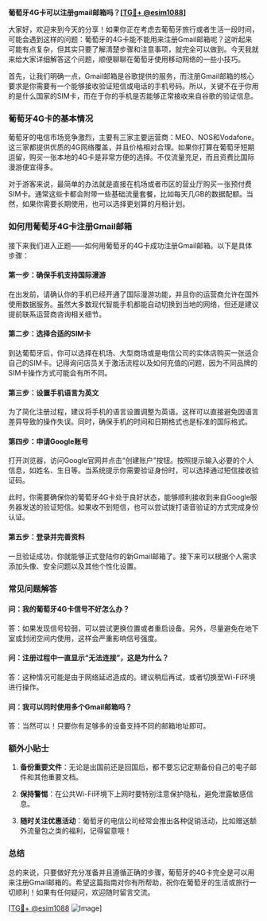 **葡萄牙4G卡可以注册gmail邮箱吗？[[TG💪+ @esim1088](https://t.me/s/esim1088)]**

大家好，欢迎来到今天的分享！如果你正在考虑去葡萄牙旅行或者生活一段时间，可能会遇到这样的问题：葡萄牙的4G卡能不能用来注册Gmail邮箱呢？这听起来可能有点复杂，但其实只要了解清楚步骤和注意事项，就完全可以做到。今天我就来给大家详细解答这个问题，顺便聊聊在葡萄牙使用移动网络的一些小技巧。

首先，让我们明确一点，Gmail邮箱是谷歌提供的服务，而注册Gmail邮箱的核心要求是你需要有一个能够接收验证短信或电话的手机号码。所以，关键不在于你用的是什么国家的SIM卡，而在于你的手机是否能够正常接收来自谷歌的验证信息。

### **葡萄牙4G卡的基本情况**

葡萄牙的电信市场竞争激烈，主要有三家主要运营商：MEO、NOS和Vodafone。这三家都提供优质的4G网络覆盖，并且价格相对合理。如果你打算在葡萄牙短期逗留，购买一张本地的4G卡是非常方便的选择。不仅流量充足，而且资费比国际漫游便宜得多。

对于游客来说，最简单的办法就是直接在机场或者市区的营业厅购买一张预付费SIM卡。通常这些卡都会附带一些基础流量套餐，比如每天几GB的数据配额。当然，如果你需要长期使用，也可以选择更划算的月租计划。

### **如何用葡萄牙4G卡注册Gmail邮箱**

接下来我们进入正题——如何用葡萄牙的4G卡成功注册Gmail邮箱。以下是具体步骤：

#### **第一步：确保手机支持国际漫游**
在出发前，请确认你的手机已经开通了国际漫游功能，并且你的运营商允许在国外使用数据服务。虽然大多数现代智能手机都能自动切换到当地的网络，但还是建议提前联系运营商咨询相关细节。

#### **第二步：选择合适的SIM卡**
到达葡萄牙后，你可以选择在机场、大型商场或是电信公司的实体店购买一张适合自己的SIM卡。记得询问店员关于激活流程以及如何充值的问题，因为不同品牌的SIM卡操作方式可能会有所不同。

#### **第三步：设置手机语言为英文**
为了简化注册过程，建议将手机的语言设置调整为英语。这样可以直接避免因语言差异导致的操作失误。同时，确保手机的时间和日期格式也是标准的国际格式。

#### **第四步：申请Google账号**
打开浏览器，访问Google官网并点击“创建账户”按钮。按照提示输入必要的个人信息，如姓名、生日等。当系统提示你需要验证身份时，可以选择通过短信接收验证码。

此时，你需要确保你的葡萄牙4G卡处于良好状态，能够顺利接收到来自Google服务器发送的验证短信。如果收不到短信，也可以尝试拨打语音验证的方式完成身份认证。

#### **第五步：登录并完善资料**
一旦验证成功，你就能够正式登陆你的新Gmail邮箱了。接下来可以根据个人需求添加头像、安全问题以及其他个性化设置。

### **常见问题解答**

#### **问：我的葡萄牙4G卡信号不好怎么办？**
答：如果发现信号较弱，可以尝试更换位置或者重启设备。另外，尽量避免在地下室或封闭空间内使用，这样会严重影响信号强度。

#### **问：注册过程中一直显示“无法连接”，这是为什么？**
答：这种情况可能是由于网络延迟造成的。建议稍后再试，或者切换至Wi-Fi环境进行操作。

#### **问：我可以同时使用多个Gmail邮箱吗？**
答：当然可以！只要你有足够多的设备支持不同的邮箱地址即可。

### **额外小贴士**

1. **备份重要文件**：无论是出国前还是回国后，都不要忘记定期备份自己的电子邮件和其他重要文档。
   
2. **保持警惕**：在公共Wi-Fi环境下上网时要特别注意保护隐私，避免泄露敏感信息。

3. **随时关注优惠活动**：葡萄牙的电信公司经常会推出各种促销活动，比如赠送额外流量包之类的福利，记得留意哦！

### **总结**

总的来说，只要做好充分准备并且遵循正确的步骤，葡萄牙的4G卡完全是可以用来注册Gmail邮箱的。希望这篇指南对你有所帮助，祝你在葡萄牙的生活或旅行一切顺利！如果有任何疑问，欢迎随时留言交流。

[[TG💪+ @esim1088](https://t.me/s/esim1088) ![Image](https://i.postimg.cc/4NQfJmqS/Snipaste-2025-05-13-00-14-12.png)]
